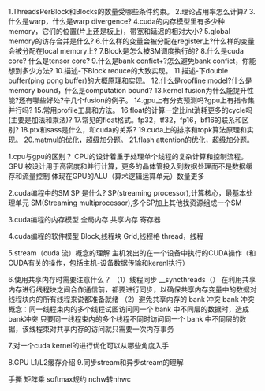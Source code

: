 1.ThreadsPerBlock和Blocks的数量受哪些条件约束。
2.理论占用率怎么计算?
3.什么是warp，什么是warp divergence?
4.cuda的内存模型里有多少种memory，它们的位置(片上还是板上)，带宽和延迟的相对大小?
5.global memory的访存合并是什么?
6.什么样的变量会被分配在register上?什么样的变量会被分配在local memory上?
7.Block是怎么被SM调度执行的?
8.什么是cuda core? 什么是tensor core?
9.什么是bank confict+?怎么避免bank confict，你能想到多少方法?
10.描述-下Block reduce的大致实现。
11.描述-下double buffer(ping pong buffer)的大概原理和实现。
12.什么是roofline model?什么是memory bound，什么是computation bound?
13.kernel fusion为什么能提升性能?还有哪些好处?举几个fusion的例子。
14.gpu上有分支预测吗?gpu上有指令集并行吗?
15.常用profile工具和方法。
16.float的计算一定比int消耗更多的cycle吗(主要是加法和乘法)?
17.常见的float格式。fp32，tf32，fp16，bf16的联系和区别?
18.ptx和sass是什么，和cuda的关系?
19.cuda上的排序和topk算法原理和实现。
20.matmul的优化，超级加分题。
21.flash attention的优化，超级加分题。

1.cpu与gpu的区别？
CPU的设计着重于处理单个线程的复杂计算和控制流程。
GPU 被设计用于高密度和并行计算，更多的晶体管投入到数据处理而不是数据缓存和流量控制
体现在GPU的ALU（算术逻辑运算单元）数量更多

2.cuda编程中的SM SP 是什么?
SP(streaming processor),计算核心，最基本处理单元
SM(Streaming multiprocessor),多个SP加上其他找资源组成一个SM

3.cuda编程的内存模型
全局内存
共享内存
寄存器

4.cuda编程的软件模型
Block,线程块
Grid,线程格
thread，线程

5.stream（cuda 流）概念的理解
主机发出的在一个设备中执行的CUDA操作（和CUDA有关的操作，包括主机-设备数据传输和kerenl执行）

6.使用共享内存时需要注意什么？
（1）线程同步
__syncthreads（） 在利用共享内存进行线程块之间合作通信前，都要进行同步，以确保共享内存变量中的数据对线程块内的所有线程来说都准备就绪
（2）避免共享内存的 bank 冲突 
bank 冲突概念：同一线程束内的多个线程试图访问同一个 bank 中不同层的数据时，造成bank冲突
只要同一线程束内的多个线程不同时访问同一个 bank 中不同层的数据，该线程束对共享内存的访问就只需要一次内存事务

7.对一个cuda kernel的进行优化可以从哪些角度入手

8.GPU L1/L2缓存介绍
9.同步stream和异步stream的理解

手撕
矩阵乘
softmax规约
nchw转nhwc
